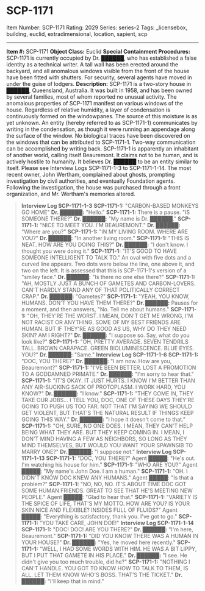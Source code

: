 # SCP-1171
Item Number: SCP-1171
Rating: 2029
Series: series-2
Tags: _licensebox, building, euclid, extradimensional, location, sapient, scp

---

**Item #:** SCP-1171
**Object Class:** Euclid
**Special Containment Procedures:** SCP-1171 is currently occupied by Dr. ██████, who has established a false identity as a technical writer. A tall wall has been erected around the backyard, and all anomalous windows visible from the front of the house have been fitted with shutters. For security, several agents have moved in under the guise of lodgers.
**Description:** SCP-1171 is a two-story house in ██████, Queensland, Australia. It was built in 1958, and has been owned by several families, most of whom reported no unusual activity.
The anomalous properties of SCP-1171 manifest on various windows of the house. Regardless of relative humidity, a layer of condensation is continuously formed on the windowpanes. The source of this moisture is as yet unknown.
An entity (hereby referred to as SCP-1171-1) communicates by writing in the condensation, as though it were running an appendage along the surface of the window. No biological traces have been discovered on the windows that can be attributed to SCP-1171-1. Two-way communication can be accomplished by writing back.
SCP-1171-1 is apparently an inhabitant of another world, calling itself Beauremont. It claims not to be human, and is actively hostile to humanity. It believes Dr. ██████ to be an entity similar to itself. Please see Interview Logs SCP-1171-1-3 to SCP-1171-1-14.
The most recent owner, John Wertham, complained about ghosts, prompting investigation by civil authorities, and eventually Foundation agents. Following the investigation, the house was purchased through a front organization, and Mr. Wertham's memories altered.
> **Interview Log SCP-1171-1-3**
> **SCP-1171-1:** "CARBON-BASED MONKEYS GO HOME"
> **Dr. ██████:** "Hello."
> **SCP-1171-1:** There is a pause. "IS SOMEONE THERE?"
> **Dr. ██████:** "My name is Dr. ██████."
> **SCP-1171-1:** "NICE TO MEET YOU. I'M BEAUREMONT."
> **Dr. ██████:** "Where are you?"
> **SCP-1171-1:** "IN MY LIVING ROOM. WHERE ARE YOU?"
> **Dr. ██████:** "In another living room."
> **SCP-1171-1:** "THIS IS NEAT. HOW ARE YOU DOING THIS?"
> **Dr. ██████:** "I don't know. I thought you were doing it."
> **SCP-1171-1:** "IT'S GOOD TO HAVE SOMEONE INTELLIGENT TO TALK TO." An oval with five dots and a curved line appears. Two dots were below the line, one above it, and two on the left. It is assessed that this is SCP-1171-1's version of a "smiley face."
> **Dr. ██████:** "Is there no one else there?"
> **SCP-1171-1:** "AH, MOSTLY JUST A BUNCH OF GAMETES AND CARBON-LOVERS. CAN'T HARDLY STAND ANY OF THAT POLITICALLY CORRECT CRAP."
> **Dr. ██████:** "Gametes?"
> **SCP-1171-1:** "YEAH, YOU KNOW, HUMANS. DON'T YOU HAVE THEM THERE?"
> **Dr. ██████:** Pauses for a moment, and then answers, "No. Tell me about humans."
> **SCP-1171-1:** "OH, THEY'RE THE WORST. I MEAN, DON'T GET ME WRONG, I'M NOT RACIST OR ANYTHING. SOME OF MY BEST FRIENDS ARE HUMAN. BUT IF THEY'RE AS GOOD AS US, WHY DO THEY NEED SKIN? AM I RIGHT?"
> **Dr. ██████:** "I suppose so. Say, what do you look like?"
> **SCP-1171-1:** "OH, PRETTY AVERAGE. SEVEN TENDRILS TALL. BROWN CARAPACE. GREEN BIOLUMINESCENCE. BLUE EYES. YOU?"
> **Dr. ██████:** "Same."
> **Interview Log SCP-1171-1-6**
> **SCP-1171-1:** "DOC, YOU THERE?"
> **Dr. ██████:** "I am now. How are you, Beauremont?"
> **SCP-1171-1:** "I'VE BEEN BETTER. LOST A PROMOTION TO A GODDAMNED PRIMATE."
> **Dr. ██████:** "I'm sorry to hear that."
> **SCP-1171-1:** "IT'S OKAY. IT JUST HURTS. I KNOW I'M BETTER THAN ANY AIR-SUCKING SACK OF PROTOPLASM. I WORK HARD, YOU KNOW?"
> **Dr. ██████:** "I know."
> **SCP-1171-1:** "THEY COME IN, THEY TAKE OUR JOBS… I TELL YOU, DOC, ONE OF THESE DAYS THEY'RE GOING TO PUSH US TOO FAR. NOT THAT I'M SAYING WE SHOULD GET VIOLENT, BUT THAT'S THE NATURAL RESULT IF THINGS KEEP GOING THIS WAY."
> **Dr. ██████:** "I hope it doesn't come to that."
> **SCP-1171-1:** "OH, SURE, NO ONE DOES. I MEAN, THEY CAN'T HELP BEING WHAT THEY ARE. BUT THEY KEEP COMING IN. I MEAN, I DON'T MIND HAVING A FEW AS NEIGHBORS, SO LONG AS THEY MIND THEMSELVES, BUT WOULD YOU WANT YOUR SPAWNSIB TO MARRY ONE?"
> **Dr. ██████:** "I suppose not."
> **Interview Log SCP-1171-1-13**
> **SCP-1171-1:** "DOC, YOU THERE?"
> Agent █████: "He's out. I'm watching his house for him."
> **SCP-1171-1:** "WHO ARE YOU?"
> Agent █████: "My name's John Doe. I am a human."
> **SCP-1171-1:** "OH. I DIDN'T KNOW DOC KNEW ANY HUMANS."
> Agent █████: "Is that a problem?"
> **SCP-1171-1:** "NO, NO, NO. IT'S ABOUT TIME DOC GOT SOME HUMAN FRIENDS. GREAT TO SEE THAT HE'S MEETING NEW PEOPLE."
> Agent █████: "Glad to hear that."
> **SCP-1171-1:** "VARIETY IS THE SPICE OF LIFE, THAT'S MY MOTTO. HOW ARE YOU? IS YOUR SKIN NICE AND FLEXIBLE? INSIDES FULL OF FLUIDS?"
> Agent █████: "Everything is satisfactory, thank you. I've got to go."
> **SCP-1171-1:** "YOU TAKE CARE, JOHN DOE!"
> **Interview Log SCP-1171-1-14**
> **SCP-1171-1:** "DOC! DOC! ARE YOU THERE?"
> **Dr. ██████:** "I'm here, Beauremont."
> **SCP-1171-1:** "DID YOU KNOW THERE WAS A HUMAN IN YOUR HOUSE?"
> **Dr. ██████:** "Yes, he moved here recently."
> **SCP-1171-1:** "WELL, I HAD SOME WORDS WITH HIM. HE WAS A BIT LIPPY, BUT I PUT THAT GAMETE IN HIS PLACE."
> **Dr. ██████:** "I see. He didn't give you too much trouble, did he?"
> **SCP-1171-1:** "NOTHING I CAN'T HANDLE. YOU GOT TO KNOW HOW TO TALK TO THEM, IS ALL. LET THEM KNOW WHO'S BOSS. THAT'S THE TICKET."
> **Dr. ██████:** "I'll keep that in mind."